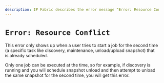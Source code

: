 ```yaml
---
description: IP Fabric describes the error message "Error: Resource Conflict" that may occur and how to fix it.
---
```


# `Error: Resource Conflict`

This error only shows up when a user tries to start a job for the second
time (a specific task like discovery, maintenance, unload/upload
snapshot) that is already scheduled.

Only one job can be executed at the time, so for example, if discovery
is running and you will schedule snapshot unload and then attempt to
unload the same snapshot for the second time, you will get this error.
